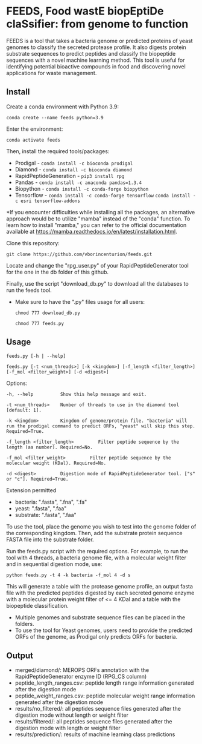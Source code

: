 # FEEDS, Food wastE biopEptiDe claSsifier: from genome to function

FEEDS is a tool that takes a bacteria genome or predicted proteins of yeast genomes to classify the secreted protease profile. It also digests protein substrate sequences to predict peptides and classify the biopeptide sequences with a novel machine learning method. This tool is useful for identifying potential bioactive compounds in food and discovering novel applications for waste management.

## Install

Create a conda environment with Python 3.9:

```conda create --name feeds python=3.9```

Enter the environment:

```conda activate feeds```

Then, install the required tools/packages:

- Prodigal - ```conda install -c bioconda prodigal```
- Diamond - ```conda install -c bioconda diamond```
- RapidPeptideGeneration - ```pip3 install rpg```
- Pandas - ```conda install -c anaconda pandas=1.3.4```
- Biopython - ```conda install -c conda-forge biopython```
- Tensorflow - ```conda install -c conda-forge tensorflow``` ```conda install -c esri tensorflow-addons```

*If you encounter difficulties while installing all the packages, an alternative approach would be to utilize "mamba" instead of the "conda" function.
To learn how to install "mamba," you can refer to the official documentation available at https://mamba.readthedocs.io/en/latest/installation.html.

Clone this repository:

```git clone https://github.com/vborincenturion/feeds.git```

Locate and change the "rpg_user.py" of your RapidPeptideGenerator tool for the one in the db folder of this github.

Finally, use the script "download_db.py" to download all the databases to run the feeds tool.
- Make sure to have the ".py" files usage for all users: 
   
   ```chmod 777 download_db.py```
   
   ```chmod 777 feeds.py```

## Usage

    feeds.py [-h | --help]
    
    feeds.py [-t <num_threads>] [-k <kingdom>] [-f_length <filter_length>] [-f_mol <filter_weight>] [-d <digest>]

Options:

    -h, --help          Show this help message and exit.
    
    -t <num_threads>    Number of threads to use in the diamond tool [default: 1].
    
    -k <kingdom>        Kingdom of genome/protein file. "bacteria" will run the prodigal command to predict ORFs, "yeast" will skip this step. Required=True.
    
    -f_length <filter_length>         Filter peptide sequence by the length (aa number). Required=No.
    
    -f_mol <filter_weight>         Filter peptide sequence by the molecular weight (KDal). Required=No.
    
    -d <digest>         Digestion mode of RapidPeptideGenerator tool. ["s" or "c"]. Required=True.
    
Extension permitted
- bacteria: ".fasta", ".fna", ".fa"
- yeast: ".fasta", ".faa"
- substrate: ".fasta", ".faa"

To use the tool, place the genome you wish to test into the genome folder of the corresponding kingdom. Then, add the substrate protein sequence FASTA file into the substrate folder.

Run the feeds.py script with the required options. For example, to run the tool with 4 threads, a bacteria genome file, with a molecular weight filter and in sequential digestion mode, use:

```python feeds.py -t 4 -k bacteria -f_mol 4 -d s``` 

This will generate a table with the protease genome profile, an output fasta file with the predicted peptides digested by each secreted genome enzyme with a molecular protein weight filter of <= 4 KDal and a table with the biopeptide classification.

- Multiple genomes and substrate sequence files can be placed in the folders.
- To use the tool for Yeast genomes, users need to provide the predicted ORFs of the genome, as Prodigal only predicts ORFs for bacteria.

## Output

- merged/diamond/: MEROPS ORFs annotation with the RapidPeptideGenerator enzyme ID (RPG_CS column)
- peptide_length_ranges.csv: peptide length range information generated after the digestion mode
- peptide_weight_ranges.csv: peptide molecular weight range information generated after the digestion mode
- results/no_filtered/: all peptides sequence files generated after the digestion mode without length or weight filter
- results/filtered/: all peptides sequence files generated after the digestion mode with length or weight filter
- results/prediction/: results of machine learning class predictions
